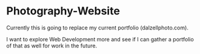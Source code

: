 Photography-Website
===================

Currently this is going to replace my current portfolio (dalzellphoto.com). 

I want to explore Web Development more and see if I can gather a portfolio of that as well for work in the future.


